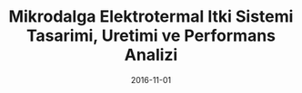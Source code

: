 ---
title: "Mikrodalga Elektrotermal Itki Sistemi Tasarimi, Uretimi ve Performans Analizi"
collection: dissertations
permalink: /dissertations/dissertation-2
date: 2016-11-01
venue: 'Ph.D. Thesis, HUTEN, Turkish Air Force Academy, Istanbul, Turkey'
paperurl: '/files/dissertations/serhan-yildiz.pdf'
authors: 'Mehmet Serhan Yıldız'
---